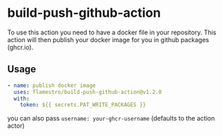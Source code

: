 # build-push-github-action

To use this action you need to have a docker file in your repository.
This action will then publish your docker image for you in github packages (ghcr.io).

## Usage

``` yaml
- name: publish docker image
  uses: flamestro/build-push-github-action@v1.2.0
  with:
    token: ${{ secrets.PAT_WRITE_PACKAGES }}
```

you can also pass 
`username: your-ghcr-username` (defaults to the action actor)

